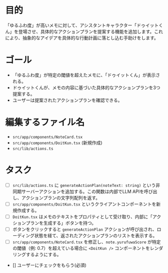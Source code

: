# 目的
「ゆるふわ度」が高いメモに対して、アシスタントキャラクター「ドゥイットくん」を登場させ、具体的なアクションプランを提案する機能を追加します。これにより、抽象的なアイデアを具体的な行動計画に落とし込む手助けをします。

# ゴール
- 「ゆるふわ度」が特定の閾値を超えたメモに、「ドゥイットくん」が表示される。
- ドゥイットくんが、メモの内容に基づいた具体的なアクションプランを3つ提案する。
- ユーザーは提案されたアクションプランを確認できる。

# 編集するファイル名
- `src/app/components/NoteCard.tsx`
- `src/app/components/DoitKun.tsx` (新規作成)
- `src/lib/actions.ts`

# タスク
- [ ] `src/lib/actions.ts` に `generateActionPlan(noteText: string)` という非同期サーバーアクションを追加する。この関数は内部でLLM APIを呼び出し、アクションプランの文字列配列を返す。
- [ ] `src/app/components/DoitKun.tsx` というクライアントコンポーネントを新規作成する。
- [ ] `DoitKun.tsx` はメモのテキストをプロパティとして受け取り、内部に「アクションプランを生成する」ボタンを持つ。
- [ ] ボタンをクリックすると `generateActionPlan` アクションが呼び出され、ローディング状態を経て、返されたアクションプランのリストを表示する。
- [ ] `src/app/components/NoteCard.tsx` を修正し、`note.yurufuwaScore` が特定の閾値（例: 0.7）を超えている場合に `<DoitKun />` コンポーネントをレンダリングするようにする。
- [] ユーザーにチェックをもらう(必須)
